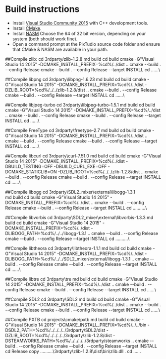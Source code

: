# Build instructions

* Install [Visual Studio Community 2015](https://www.visualstudio.com/en/vs/community/) with C++ development tools.
* Install [CMake](https://cmake.org/).
* Install [NASM](http://www.nasm.us/) Choose the 64 of 32 bit version, depending on your system (both should work fine).
* Open a command prompt at the PixTudio source code folder and ensure that CMake & NASM are available in your path.

##Compile zlib:
    cd 3rdparty/zlib-1.2.8
    md build
    cd build
    cmake -G"Visual Studio 14 2015" -DCMAKE_INSTALL_PREFIX=%cd%/../dist ..
    cmake --build . --config Release
    cmake --build . --config Release --target INSTALL
    cd ..\..\..\

##Compile libpng
    cd 3rdparty\libpng-1.6.23
    md build
    cd build
    cmake -G"Visual Studio 14 2015" -DCMAKE_INSTALL_PREFIX=%cd%/../dist -DZLIB_ROOT=%cd%/../../zlib-1.2.8/dist ..
    cmake --build . --config Release
    cmake --build . --config Release --target INSTALL
    cd ..\..\..\

##Compile libjpeg-turbo
    cd 3rdparty\libjpeg-turbo-1.5.1
    md build
    cd build
    cmake -G"Visual Studio 14 2015" -DCMAKE_INSTALL_PREFIX=%cd%/../dist ..
    cmake --build . --config Release
    cmake --build . --config Release --target INSTALL
    cd ..\..\..\

##Compile FreeType
    cd 3rdparty\freetype-2.7
    md build
    cd build
    cmake -G"Visual Studio 14 2015" -DCMAKE_INSTALL_PREFIX=%cd%/../dist ..
    cmake --build . --config Release
    cmake --build . --config Release --target INSTALL
    cd ..\..\..\

##Compile libcurl
    cd 3rdparty\curl-7.51.0
    md build
    cd build
    cmake -G"Visual Studio 14 2015" -DCMAKE_INSTALL_PREFIX=%cd%/../dist -DBUILD_TESTING=OFF -DBUILD_CURL_EXE=OFF -DCMAKE_STATICLIB=ON -DZLIB_ROOT=%cd%/../../zlib-1.2.8/dist ..
    cmake --build . --config Release
    cmake --build . --config Release --target INSTALL
    cd ..\..\..\

##Compile libogg
    cd 3rdparty\SDL2_mixer\external\libogg-1.3.1\
    md build
    cd build
    cmake -G"Visual Studio 14 2015" -DCMAKE_INSTALL_PREFIX=%cd%/../dist ..
    cmake --build . --config Release
    cmake --build . --config Release --target INSTALL
    cd ..\..\..\..\..\

##Compile libvorbis
    cd 3rdparty\SDL2_mixer\external\libvorbis-1.3.3
    md build
    cd build
    cmake -G"Visual Studio 14 2015" -DCMAKE_INSTALL_PREFIX=%cd%/../dist -DLIBOGG_PATH=%cd%/../../libogg-1.3.1 ..
    cmake --build . --config Release
    cmake --build . --config Release --target INSTALL
    cd ..\..\..\..\..\

##Compile libtheora
    cd 3rdparty\libtheora-1.1.1
    md build
    cd build
    cmake -G"Visual Studio 14 2015" -DCMAKE_INSTALL_PREFIX=%cd%/../dist -DLIBOGG_PATH=%cd%/../../SDL2_mixer/external/libogg-1.3.1 ..
    cmake --build . --config Release
    cmake --build . --config Release --target INSTALL
    cd ..\..\..\

##Compile libtre
    cd 3rdparty\tre
    md build
    cd build
    cmake -G"Visual Studio 14 2015" -DCMAKE_INSTALL_PREFIX=%cd%/../dist ..
    cmake --build . --config Release
    cmake --build . --config Release --target INSTALL
    cd ..\..\..\

##Compile SDL2
    cd 3rdparty\SDL2
    md build
    cd build
    cmake -G"Visual Studio 14 2015" -DCMAKE_INSTALL_PREFIX=%cd%/../dist ..
    cmake --build . --config Release
    cmake --build . --config Release --target INSTALL
    cd ..\..\..\

##Compile PXTB
    cd projects\cmake\pxtb
    md build
    cd build
    cmake -G"Visual Studio 14 2015" -DCMAKE_INSTALL_PREFIX=%cd%/../../bin -DSDL2_PATH=%cd%/../../../../3rdparty/SDL2/dist -DZLIB_ROOT=%cd%/../../../../3rdparty/zlib-1.2.8/dist -DSTEAMWORKS_PATH=%cd%/../../../../3rdparty/steamworks ..
    cmake --build . --config Release
    cmake --build . --config Release --target INSTALL
    cd Release
    copy ..\..\..\..\..\3rdparty\zlib-1.2.8\dist\bin\zlib.dll .
    cd ..\..\..
